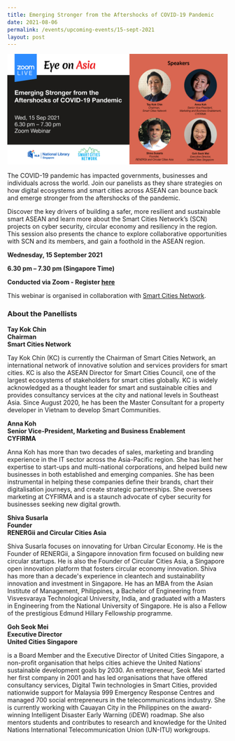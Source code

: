 ```yaml
---
title: Emerging Stronger from the Aftershocks of COVID-19 Pandemic
date: 2021-08-06
permalink: /events/upcoming-events/15-sept-2021
layout: post
---
```

<img src="/images/past-events/15-sep-2021/15-Sep-2021-EOA%20Eventbrite%20V2.jpg" style="width:800px;">
 
The COVID-19 pandemic has impacted governments, businesses and individuals across the world. Join our panelists as they share strategies on how digital ecosystems and smart cities across ASEAN can bounce back and emerge stronger from the aftershocks of the pandemic.

Discover the key drivers of building a safer, more resilient and sustainable smart ASEAN and learn more about the Smart Cities Network’s (SCN) projects on cyber security, circular economy and resiliency in the region. This session also presents the chance to explore collaborative opportunities with SCN and its members, and gain a foothold in the ASEAN region. 

**Wednesday, 15 September 2021**

**6.30 pm – 7.30 pm (Singapore Time)**

**Conducted via Zoom  - Register <a href="https://www.eventbrite.sg/e/eye-on-asia-emerging-stronger-from-the-aftershocks-of-covid-19-pandemic-registration-166034374283">here</a>**

This webinar is organised in collaboration with <a href="https://www.smartcitiesnetwork.net/">Smart Cities Network</a>.

### **About the Panellists**

**Tay Kok Chin**<br>
**Chairman**<br>
**Smart Cities Network**

Tay Kok Chin (KC) is currently the Chairman of Smart Cities Network, an international network of innovative solution and services providers for smart cities. KC is also the ASEAN Director for Smart Cities Council, one of the largest ecosystems of stakeholders for smart cities globally. KC is widely acknowledged as a thought leader for smart and sustainable cities and provides consultancy services at the city and national levels in Southeast Asia. Since August 2020, he has been the Master Consultant for a property developer in Vietnam to develop Smart Communities.

**Anna Koh**<br>
**Senior Vice-President, Marketing and Business Enablement**<br>
**CYFIRMA**

Anna Koh has more than two decades of sales, marketing and branding experience in the IT sector across the Asia-Pacific region. She has lent her expertise to start-ups and multi-national corporations, and helped build new businesses in both established and emerging companies. She has been instrumental in helping these companies define their brands, chart their digitalisation journeys, and create strategic partnerships. She oversees marketing at CYFIRMA and is a staunch advocate of cyber security for businesses seeking new digital growth.

**Shiva Susarla**<br>
**Founder**<br>
**RENERGii and Circular Cities Asia**

Shiva Susarla focuses on innovating for Urban Circular Economy. He is the Founder of RENERGii, a Singapore innovation firm focused on building new circular startups. He is also the Founder of Circular Cities Asia, a Singapore open innovation platform that fosters circular economy innovation. Shiva has more than a decade's experience in cleantech and sustainability innovation and investment in Singapore. He has an MBA from the Asian Institute of Management, Philippines, a Bachelor of Engineering from Visvesvaraya Technological University, India, and graduated with a Masters in Engineering from the National University of Singapore. He is also a Fellow of the prestigious Edmund Hillary Fellowship programme.

**Goh Seok Mei**<br>
**Executive Director**<br>
**United Cities Singapore**

is a Board Member and the Executive Director of United Cities Singapore, a non-profit organisation that helps cities achieve the United Nations’ sustainable development goals by 2030. An entrepreneur, Seok Mei started her first company in 2001 and has led organisations that have offered consultancy services, Digital Twin technologies in Smart Cities, provided nationwide support for Malaysia 999 Emergency Response Centres and managed 700 social entrepreneurs in the telecommunications industry. She is currently working with Cauayan City in the Philippines on the award-winning Intelligent Disaster Early Warning (iDEW) roadmap. She also mentors students and contributes to research and knowledge for the United Nations International Telecommunication Union (UN-ITU) workgroups. 
